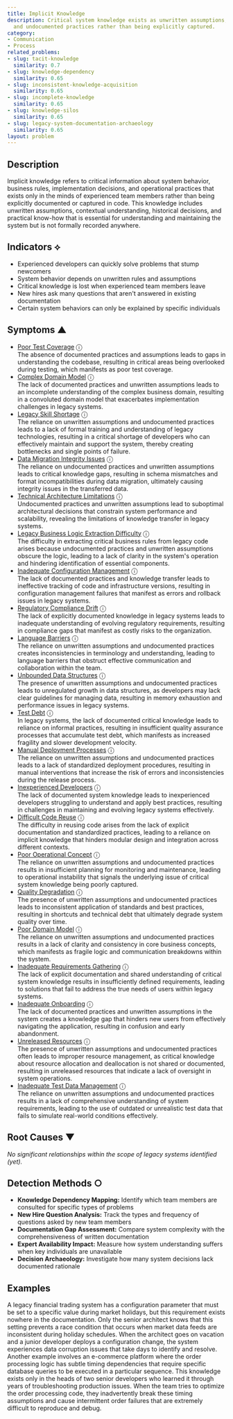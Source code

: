 ```yaml
---
title: Implicit Knowledge
description: Critical system knowledge exists as unwritten assumptions, tribal knowledge,
  and undocumented practices rather than being explicitly captured.
category:
- Communication
- Process
related_problems:
- slug: tacit-knowledge
  similarity: 0.7
- slug: knowledge-dependency
  similarity: 0.65
- slug: inconsistent-knowledge-acquisition
  similarity: 0.65
- slug: incomplete-knowledge
  similarity: 0.65
- slug: knowledge-silos
  similarity: 0.65
- slug: legacy-system-documentation-archaeology
  similarity: 0.65
layout: problem
---
```


## Description

Implicit knowledge refers to critical information about system behavior, business rules, implementation decisions, and operational practices that exists only in the minds of experienced team members rather than being explicitly documented or captured in code. This knowledge includes unwritten assumptions, contextual understanding, historical decisions, and practical know-how that is essential for understanding and maintaining the system but is not formally recorded anywhere.


## Indicators ⟡

- Experienced developers can quickly solve problems that stump newcomers
- System behavior depends on unwritten rules and assumptions
- Critical knowledge is lost when experienced team members leave
- New hires ask many questions that aren't answered in existing documentation
- Certain system behaviors can only be explained by specific individuals


## Symptoms ▲

- [Poor Test Coverage](poor-test-coverage.md) <span class="info-tooltip" title="Confidence: 0.582, Strength: 0.766">ⓘ</span>
<br/>  The absence of documented practices and assumptions leads to gaps in understanding the codebase, resulting in critical areas being overlooked during testing, which manifests as poor test coverage.
- [Complex Domain Model](complex-domain-model.md) <span class="info-tooltip" title="Confidence: 0.498, Strength: 0.717">ⓘ</span>
<br/>  The lack of documented practices and unwritten assumptions leads to an incomplete understanding of the complex business domain, resulting in a convoluted domain model that exacerbates implementation challenges in legacy systems.
- [Legacy Skill Shortage](legacy-skill-shortage.md) <span class="info-tooltip" title="Confidence: 0.475, Strength: 0.758">ⓘ</span>
<br/>  The reliance on unwritten assumptions and undocumented practices leads to a lack of formal training and understanding of legacy technologies, resulting in a critical shortage of developers who can effectively maintain and support the system, thereby creating bottlenecks and single points of failure.
- [Data Migration Integrity Issues](data-migration-integrity-issues.md) <span class="info-tooltip" title="Confidence: 0.442, Strength: 0.732">ⓘ</span>
<br/>  The reliance on undocumented practices and unwritten assumptions leads to critical knowledge gaps, resulting in schema mismatches and format incompatibilities during data migration, ultimately causing integrity issues in the transferred data.
- [Technical Architecture Limitations](technical-architecture-limitations.md) <span class="info-tooltip" title="Confidence: 0.418, Strength: 0.712">ⓘ</span>
<br/>  Undocumented practices and unwritten assumptions lead to suboptimal architectural decisions that constrain system performance and scalability, revealing the limitations of knowledge transfer in legacy systems.
- [Legacy Business Logic Extraction Difficulty](legacy-business-logic-extraction-difficulty.md) <span class="info-tooltip" title="Confidence: 0.408, Strength: 0.738">ⓘ</span>
<br/>  The difficulty in extracting critical business rules from legacy code arises because undocumented practices and unwritten assumptions obscure the logic, leading to a lack of clarity in the system's operation and hindering identification of essential components.
- [Inadequate Configuration Management](inadequate-configuration-management.md) <span class="info-tooltip" title="Confidence: 0.394, Strength: 0.803">ⓘ</span>
<br/>  The lack of documented practices and knowledge transfer leads to ineffective tracking of code and infrastructure versions, resulting in configuration management failures that manifest as errors and rollback issues in legacy systems.
- [Regulatory Compliance Drift](regulatory-compliance-drift.md) <span class="info-tooltip" title="Confidence: 0.367, Strength: 0.618">ⓘ</span>
<br/>  The lack of explicitly documented knowledge in legacy systems leads to inadequate understanding of evolving regulatory requirements, resulting in compliance gaps that manifest as costly risks to the organization.
- [Language Barriers](language-barriers.md) <span class="info-tooltip" title="Confidence: 0.365, Strength: 0.661">ⓘ</span>
<br/>  The reliance on unwritten assumptions and undocumented practices creates inconsistencies in terminology and understanding, leading to language barriers that obstruct effective communication and collaboration within the team.
- [Unbounded Data Structures](unbounded-data-structures.md) <span class="info-tooltip" title="Confidence: 0.361, Strength: 0.602">ⓘ</span>
<br/>  The presence of unwritten assumptions and undocumented practices leads to unregulated growth in data structures, as developers may lack clear guidelines for managing data, resulting in memory exhaustion and performance issues in legacy systems.
- [Test Debt](test-debt.md) <span class="info-tooltip" title="Confidence: 0.352, Strength: 0.818">ⓘ</span>
<br/>  In legacy systems, the lack of documented critical knowledge leads to reliance on informal practices, resulting in insufficient quality assurance processes that accumulate test debt, which manifests as increased fragility and slower development velocity.
- [Manual Deployment Processes](manual-deployment-processes.md) <span class="info-tooltip" title="Confidence: 0.346, Strength: 0.659">ⓘ</span>
<br/>  The reliance on unwritten assumptions and undocumented practices leads to a lack of standardized deployment procedures, resulting in manual interventions that increase the risk of errors and inconsistencies during the release process.
- [Inexperienced Developers](inexperienced-developers.md) <span class="info-tooltip" title="Confidence: 0.345, Strength: 0.760">ⓘ</span>
<br/>  The lack of documented system knowledge leads to inexperienced developers struggling to understand and apply best practices, resulting in challenges in maintaining and evolving legacy systems effectively.
- [Difficult Code Reuse](difficult-code-reuse.md) <span class="info-tooltip" title="Confidence: 0.343, Strength: 0.708">ⓘ</span>
<br/>  The difficulty in reusing code arises from the lack of explicit documentation and standardized practices, leading to a reliance on implicit knowledge that hinders modular design and integration across different contexts.
- [Poor Operational Concept](poor-operational-concept.md) <span class="info-tooltip" title="Confidence: 0.343, Strength: 0.770">ⓘ</span>
<br/>  The reliance on unwritten assumptions and undocumented practices results in insufficient planning for monitoring and maintenance, leading to operational instability that signals the underlying issue of critical system knowledge being poorly captured.
- [Quality Degradation](quality-degradation.md) <span class="info-tooltip" title="Confidence: 0.339, Strength: 0.673">ⓘ</span>
<br/>  The presence of unwritten assumptions and undocumented practices leads to inconsistent application of standards and best practices, resulting in shortcuts and technical debt that ultimately degrade system quality over time.
- [Poor Domain Model](poor-domain-model.md) <span class="info-tooltip" title="Confidence: 0.336, Strength: 0.815">ⓘ</span>
<br/>  The reliance on unwritten assumptions and undocumented practices results in a lack of clarity and consistency in core business concepts, which manifests as fragile logic and communication breakdowns within the system.
- [Inadequate Requirements Gathering](inadequate-requirements-gathering.md) <span class="info-tooltip" title="Confidence: 0.330, Strength: 0.804">ⓘ</span>
<br/>  The lack of explicit documentation and shared understanding of critical system knowledge results in insufficiently defined requirements, leading to solutions that fail to address the true needs of users within legacy systems.
- [Inadequate Onboarding](inadequate-onboarding.md) <span class="info-tooltip" title="Confidence: 0.326, Strength: 0.816">ⓘ</span>
<br/>  The lack of documented practices and unwritten assumptions in the system creates a knowledge gap that hinders new users from effectively navigating the application, resulting in confusion and early abandonment.
- [Unreleased Resources](unreleased-resources.md) <span class="info-tooltip" title="Confidence: 0.323, Strength: 0.594">ⓘ</span>
<br/>  The presence of unwritten assumptions and undocumented practices often leads to improper resource management, as critical knowledge about resource allocation and deallocation is not shared or documented, resulting in unreleased resources that indicate a lack of oversight in system operations.
- [Inadequate Test Data Management](inadequate-test-data-management.md) <span class="info-tooltip" title="Confidence: 0.323, Strength: 0.758">ⓘ</span>
<br/>  The reliance on unwritten assumptions and undocumented practices results in a lack of comprehensive understanding of system requirements, leading to the use of outdated or unrealistic test data that fails to simulate real-world conditions effectively.

## Root Causes ▼

*No significant relationships within the scope of legacy systems identified (yet).*

## Detection Methods ○

- **Knowledge Dependency Mapping:** Identify which team members are consulted for specific types of problems
- **New Hire Question Analysis:** Track the types and frequency of questions asked by new team members
- **Documentation Gap Assessment:** Compare system complexity with the comprehensiveness of written documentation
- **Expert Availability Impact:** Measure how system understanding suffers when key individuals are unavailable
- **Decision Archaeology:** Investigate how many system decisions lack documented rationale


## Examples

A legacy financial trading system has a configuration parameter that must be set to a specific value during market holidays, but this requirement exists nowhere in the documentation. Only the senior architect knows that this setting prevents a race condition that occurs when market data feeds are inconsistent during holiday schedules. When the architect goes on vacation and a junior developer deploys a configuration change, the system experiences data corruption issues that take days to identify and resolve. Another example involves an e-commerce platform where the order processing logic has subtle timing dependencies that require specific database queries to be executed in a particular sequence. This knowledge exists only in the heads of two senior developers who learned it through years of troubleshooting production issues. When the team tries to optimize the order processing code, they inadvertently break these timing assumptions and cause intermittent order failures that are extremely difficult to reproduce and debug.
